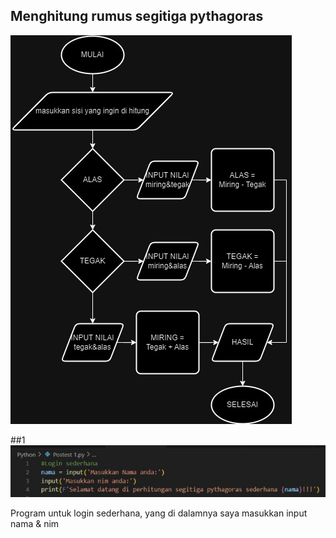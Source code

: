 ## Menghitung rumus segitiga pythagoras
![alt text](https://github.com/NabilMaruf/Repo_Nabil/blob/main/Flowchart%20Segitiga%20Pythagoras.jpg?raw=true)

##1 ![alt text](https://github.com/NabilMaruf/Repo_Nabil/blob/main/Masukkan%20Nama.jpeg?raw=true)

Program untuk login sederhana, yang di dalamnya saya masukkan input nama & nim
